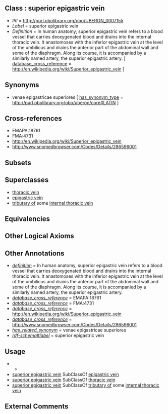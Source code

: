 
## Class : superior epigastric vein

 * *IRI* = http://purl.obolibrary.org/obo/UBERON_0007155
 * *Label* = superior epigastric vein
 * *Definition* = In human anatomy, superior epigastric vein refers to a blood vessel that carries deoxygenated blood and drains into the internal thoracic vein. It anastomoses with the inferior epigastric vein at the level of the umbilicus and drains the anterior part of the abdominal wall and some of the diaphragm. Along its course, it is accompanied by a similarly named artery, the superior epigastric artery. [ [database_cross_reference](../../ef/oboInOwl#hasDbXref.md) = http://en.wikipedia.org/wiki/Superior_epigastric_vein ]

## Synonyms

 * venae epigastricae superiores [ [has_synonym_type](../../pe/oboInOwl#hasSynonymType.md) = http://purl.obolibrary.org/obo/uberon/core#LATIN ]

## Cross-references

 * EMAPA:18761
 * FMA:4731
 * http://en.wikipedia.org/wiki/Superior_epigastric_vein
 * http://www.snomedbrowser.com/Codes/Details/286596001

## Subsets


## Superclasses

 * [thoracic vein](../../UBERON/94/UBERON_0005194.md)
 * [epigastric vein](../../UBERON/56/UBERON_0006356.md)
 * [tributary of](../../RO/76/RO_0002376.md) some [internal thoracic vein](../../UBERON/89/UBERON_0001589.md)

## Equivalencies


## Other Logical Axioms


## Other Annotations

 * *[definition](../../IAO/15/IAO_0000115.md)* = In human anatomy, superior epigastric vein refers to a blood vessel that carries deoxygenated blood and drains into the internal thoracic vein. It anastomoses with the inferior epigastric vein at the level of the umbilicus and drains the anterior part of the abdominal wall and some of the diaphragm. Along its course, it is accompanied by a similarly named artery, the superior epigastric artery.
 * *[database_cross_reference](../../ef/oboInOwl#hasDbXref.md)* = EMAPA:18761
 * *[database_cross_reference](../../ef/oboInOwl#hasDbXref.md)* = FMA:4731
 * *[database_cross_reference](../../ef/oboInOwl#hasDbXref.md)* = http://en.wikipedia.org/wiki/Superior_epigastric_vein
 * *[database_cross_reference](../../ef/oboInOwl#hasDbXref.md)* = http://www.snomedbrowser.com/Codes/Details/286596001
 * *[has_related_synonym](../../ym/oboInOwl#hasRelatedSynonym.md)* = venae epigastricae superiores
 * *[rdf-schema#label](../../el/rdf-schema#label.md)* = superior epigastric vein

## Usage

 * -
 * [superior epigastric vein](../../UBERON/55/UBERON_0007155.md) SubClassOf [epigastric vein](../../UBERON/56/UBERON_0006356.md)
 * [superior epigastric vein](../../UBERON/55/UBERON_0007155.md) SubClassOf [thoracic vein](../../UBERON/94/UBERON_0005194.md)
 * [superior epigastric vein](../../UBERON/55/UBERON_0007155.md) SubClassOf [tributary of](../../RO/76/RO_0002376.md) some [internal thoracic vein](../../UBERON/89/UBERON_0001589.md)

## External Comments

